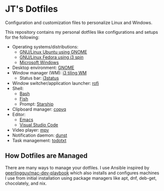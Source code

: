 # JT's Dotfiles

Configuration and customization files to personalize Linux and Windows.

This repository contains my personal dotfiles like configurations and setups for the following:

- Operating systems/distributions:
  - [GNU/Linux Ubuntu using GNOME](https://ubuntu.com/desktop)
  - [GNU/Linux Fedora using i3 spin](https://spins.fedoraproject.org/en/i3/)
  - [Microsoft Windows](https://www.microsoft.com/en-ca/windows)
- Desktop environment: [GNOME](https://www.gnome.org/)
- Window manager (WM): [i3 tiling WM](https://i3wm.org/)
  - Status bar: [i3status](https://i3wm.org/docs/i3status.html)
- Window switcher/application launcher: [rofi](https://github.com/davatorium/rofi)
- Shell:
  - [Bash](https://www.gnu.org/software/bash/)
  - [Fish](https://fishshell.com/)
  - Prompt: [Starship](https://starship.rs/)
- Clipboard manager: [copyq](https://hluk.github.io/CopyQ/)
- Editor:
  - [Emacs](https://www.gnu.org/software/emacs/)
  - [Visual Studio Code](https://code.visualstudio.com/)
- Video player: [mpv](https://mpv.io/)
- Notification daemon: [dunst](https://dunst-project.org/)
- Task management: [todotxt](https://github.com/todotxt/todo.txt-cli)

## How Dotfiles are Managed

There are many ways to manage your dotfiles. I use Ansible inspired by [geerlingguy/mac-dev-playbook](https://github.com/geerlingguy/mac-dev-playbook) which also installs and configures machines I use from initial installation using package managers like apt, dnf, deb-get, chocolately, and nix.
